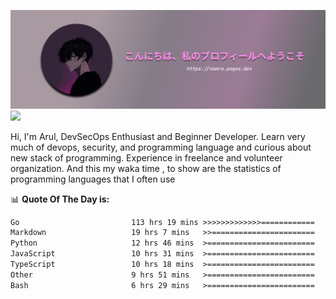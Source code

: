 ![banner](.github/profile-markdown.png)
<img src="https://user-images.githubusercontent.com/73097560/115834477-dbab4500-a447-11eb-908a-139a6edaec5c.gif"></p>

Hi, I'm Arul, DevSecOps Enthusiast and Beginner Developer. Learn very much of devops, security, and programming language and curious about new stack of programming. Experience in freelance and volunteer organization. And this my waka time , to show are the statistics of programming languages that I often use

📊 **Quote Of The Day is:**
<!--START_SECTION:waka-->

```txt
Go                         113 hrs 19 mins >>>>>>>>>>>>>============   50.35 %
Markdown                   19 hrs 7 mins   >>=======================   08.50 %
Python                     12 hrs 46 mins  >========================   05.67 %
JavaScript                 10 hrs 31 mins  >========================   04.67 %
TypeScript                 10 hrs 18 mins  >========================   04.58 %
Other                      9 hrs 51 mins   >========================   04.38 %
Bash                       6 hrs 29 mins   >========================   02.88 %
```

<!--END_SECTION:waka-->
